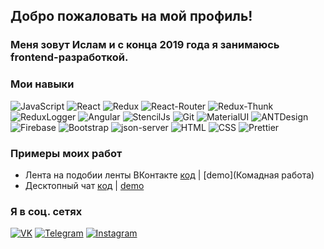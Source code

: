 

## Добро пожаловать на мой профиль!

### Меня зовут Ислам и с конца 2019 года я занимаюсь frontend-разработкой.

### Мои навыки

![JavaScript](https://img.shields.io/badge/-JavaScript-008000?style=for-the-badge&logo=JavaScript&logocolor=E9D54D)
![React](https://img.shields.io/badge/-React-008000?style=for-the-badge&logo=React&logocolor=E9D54D)
![Redux](https://img.shields.io/badge/-Redux-008000?style=for-the-badge&logo=Redux&logocolor=E9D54D)
![React-Router](https://img.shields.io/badge/React_Router-008000?style=for-the-badge&logo=react-router)
![Redux-Thunk](https://img.shields.io/badge/Redux--Thunk-008000?style=for-the-badge&logo=redux-thunk)
![ReduxLogger](https://img.shields.io/badge/-Redux_Logger-008000?style=for-the-badge&logo=reduxLogger&logocolor=E9D54D)
![Angular](https://img.shields.io/badge/Angular-008000?style=for-the-badge&logo=angular)
![StencilJs](https://img.shields.io/badge/Stencil_Js-008000?style=for-the-badge&logo=ionic)
![Git](https://img.shields.io/badge/Git-008000?style=for-the-badge&logo=git)
![MaterialUI](https://img.shields.io/badge/-Material_UI-008000?style=for-the-badge&logo=MaterialUI&logocolor=E9D54D)
![ANTDesign](https://img.shields.io/badge/-ANT_Design-008000?style=for-the-badge&logo=antDesign&logocolor=E9D54D)
![Firebase](https://img.shields.io/badge/-Firebase-008000?style=for-the-badge&logo=Firebase&logocolor=E9D54D)
![Bootstrap](https://img.shields.io/badge/-Bootstrap-008000?style=for-the-badge&logo=Bootstrap&logocolor=E9D54D)
![json-server](https://img.shields.io/badge/-json_server-008000?style=for-the-badge&logo=jsonServer&logocolor=E9D54D)
![HTML](https://img.shields.io/badge/HTML-008000?style=for-the-badge&logo=HTML5)
![CSS](https://img.shields.io/badge/CSS-008000?style=for-the-badge&logo=css3)
![Prettier](https://img.shields.io/badge/Prettier-008000?style=for-the-badge&logo=prettier)

### Примеры моих работ

- Лента на подобии ленты ВКонтакте [код](https://github.com/musovvir/team-app) | [demo](Комадная работа)
- Десктопный чат [код](https://github.com/Muzagov/chat-redux) | [demo]()

### Я в соц. сетях
[![VK](https://img.shields.io/badge/VK-red?style=social&logo=vk)](https://vk.com/musovvir)
[![Telegram](https://img.shields.io/badge/Telegram-red?style=social&logo=telegram)](https://teleg.run/mr_musovvir)
[![Instagram](https://img.shields.io/badge/Instagram-red?style=social&logo=instagram)](https://www.instagram.com/oxpecheff_/)
